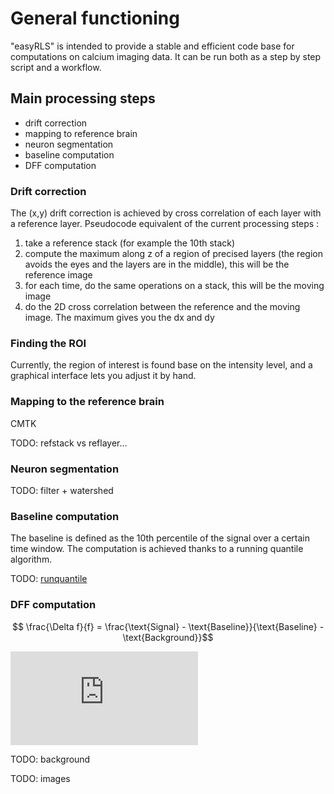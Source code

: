 # General functioning

"easyRLS" is intended to provide a stable and efficient code base for computations on calcium imaging data. It can be run both as a step by step script and a workflow.

## Main processing steps
- drift correction
- mapping to reference brain
- neuron segmentation
- baseline computation
- DFF computation

### Drift correction

The (x,y) drift correction is achieved by cross correlation of each layer with a reference layer. Pseudocode equivalent of the current processing steps :
1. take a reference stack (for example the 10th stack)
2. compute the maximum along z of a region of precised layers (the region avoids the eyes and the layers are in the middle), this will be the reference image
3. for each time, do the same operations on a stack, this will be the moving image
4. do the 2D cross correlation between the reference and the moving image. The maximum gives you the dx and dy

### Finding the ROI

Currently, the region of interest is found base on the intensity level, and a graphical interface lets you adjust it by hand.

### Mapping to the reference brain

CMTK

TODO: refstack vs reflayer...

### Neuron segmentation

TODO: filter + watershed

### Baseline computation

The baseline is defined as the 10th percentile of the signal over a certain time window. The computation is achieved thanks to a running quantile algorithm.

TODO: [runquantile](https://www.rdocumentation.org/packages/caTools/versions/1.17.1/topics/runquantile)

### DFF computation


$$ \frac{\Delta f}{f} = \frac{\text{Signal} - \text{Baseline}}{\text{Baseline} - \text{Background}}$$

![equation](https://latex.codecogs.com/svg.latex?%5Cfrac%7B%5CDelta%7Ef%7D%7Bf%7D%3D%5Cfrac%7B%5Ctext%7BSignal%7D-%5Ctext%7BBaseline%7D%7D%7B%5Ctext%7BBaseline%7D-%5Ctext%7BBackground%7D%7D)

TODO: background



TODO: images